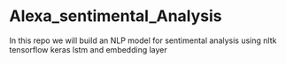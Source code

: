 # Alexa_sentimental_Analysis
In this repo we will build an NLP model for sentimental analysis using nltk tensorflow keras lstm and embedding layer 
